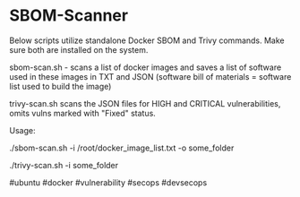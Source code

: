 # SBOM-Scanner

Below scripts utilize standalone Docker SBOM and Trivy commands. Make sure both are installed on the system.


sbom-scan.sh - scans a list of docker images and saves a list of software used in these images in TXT and JSON (software bill of materials = software list used to build the image)

trivy-scan.sh scans the JSON files for HIGH and CRITICAL vulnerabilities, omits vulns marked with "Fixed" status.



Usage:

./sbom-scan.sh -i /root/docker_image_list.txt -o some_folder

./trivy-scan.sh -i some_folder

#ubuntu #docker #vulnerability #secops #devsecops
